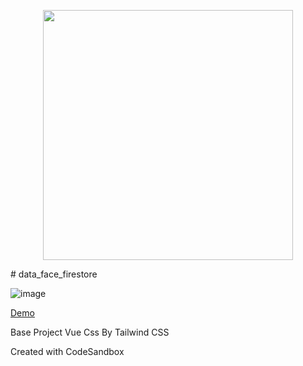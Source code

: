 <p align="center"><a href="https://laravel.com" target="_blank"><img src="https://raw.githubusercontent.com/laravel/art/master/logo-lockup/5%20SVG/2%20CMYK/1%20Full%20Color/laravel-logolockup-cmyk-red.svg" width="400"></a></p>
# data_face_firestore

![image](https://user-images.githubusercontent.com/26201178/108405172-5642c300-7253-11eb-9b4f-3e8900915299.png)

[Demo](https://datafaces.vercel.app/)


Base Project Vue 
Css By Tailwind CSS

Created with CodeSandbox
